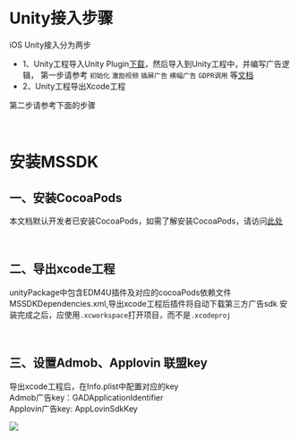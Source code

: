 
# Unity接入步骤

iOS Unity接入分为两步
- 1、Unity工程导入Unity Plugin[下载](https://github.com/Avid-ly/Avidly-iOS-MSSDK-UnityPackage.git)，然后导入到Unity工程中，并编写广告逻辑， 第一步请参考 `初始化` `激励视频` `插屏广告` `横幅广告` `GDPR调用` 等[文档](http://doc.gamehaus.com/docs/show/397)
- 2、Unity工程导出Xcode工程 


第二步请参考下面的步骤

<br>

# 安装MSSDK

##  一、安装CocoaPods

本文档默认开发者已安装CocoaPods，如需了解安装CocoaPods，请访问[此处](https://cocoapods.org/)

<br>

## 二、导出xcode工程
unityPackage中包含EDM4U插件及对应的cocoaPods依赖文件 MSSDKDependencies.xml,导出xcode工程后插件将自动下载第三方广告sdk
安装完成之后，应使用`.xcworkspace`打开项目，而不是`.xcodeproj`

<br>


## 三、设置Admob、Applovin 联盟key

导出xcode工程后，在Info.plist中配置对应的key <br>
Admob广告key：GADApplicationIdentifier<br>
Applovin广告key: AppLovinSdkKey

![](http://doc.gamehaus.com/uploads/202102/603753a83bb45_603753a8.png)







